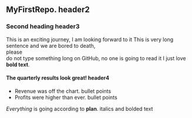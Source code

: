 ## MyFirstRepo.  header2
### Second heading header3


 This is an exciting journey, I am looking forward to it
 This is very long sentence and we are bored to death, <br> please <br>do not type something long on GitHub, no one is going to read it
 I just love **bold text**.


#### The quarterly results look great! header4

- Revenue was off the chart.        bullet points
- Profits were higher than ever.    bullet points

*Everything* is going according to **plan**. italics and bolded text